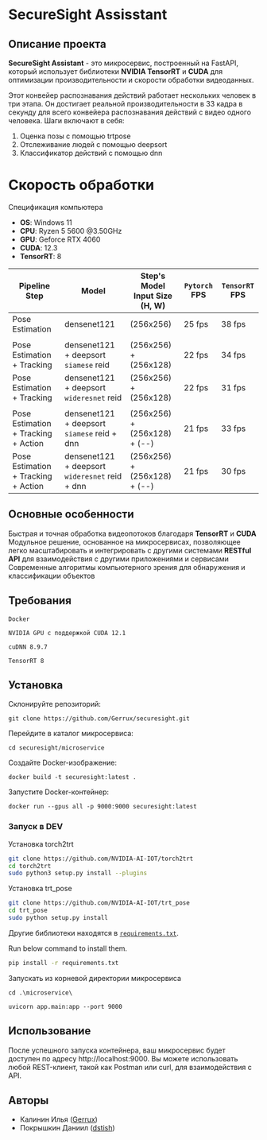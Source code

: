 # SecureSight Assisstant
## Описание проекта
**SecureSight Assistant** - это микросервис, построенный на FastAPI, который использует библиотеки **NVIDIA TensorRT** и **CUDA** для оптимизации производительности и скорости обработки видеоданных.

Этот конвейер распознавания действий работает нескольких человек в три этапа. Он достигает реальной производительности в 33 кадра в секунду для всего конвейера распознавания действий с видео одного человека. Шаги включают в себя:

1. Оценка позы с помощью trtpose
2. Отслеживание людей с помощью deepsort
3. Классификатор действий с помощью dnn

# Скорость обработки
Спецификация компьютера

- **OS**: Windows 11
- **CPU**: Ryzen 5 5600 @3.50GHz
- **GPU**:  Geforce RTX 4060
- **CUDA**: 12.3
- **TensorRT**: 8

| Pipeline Step |  Model  | Step's Model Input Size (H, W) | `Pytorch` FPS| `TensorRT` FPS|
| -  | - | - | - | - |
| Pose Estimation  | densenet121 |(256x256) | 25 fps  | 38 fps |
||
| Pose Estimation + Tracking  | densenet121 + deepsort `siamese` reid | (256x256) + (256x128) | 22 fps | 34 fps
| Pose Estimation + Tracking  | densenet121 + deepsort `wideresnet` reid | (256x256) + (256x128) | 22 fps | 31 fps
||
| Pose Estimation + Tracking + Action | densenet121 + deepsort `siamese` reid + dnn | (256x256) + (256x128) + (--) | 21 fps | 33 fps |
| Pose Estimation + Tracking + Action | densenet121 + deepsort `wideresnet` reid + dnn | (256x256) + (256x128) + (--) | 21 fps | 30 fps|


## Основные особенности
Быстрая и точная обработка видеопотоков благодаря **TensorRT** и **CUDA**
Модульное решение, основанное на микросервисах, позволяющее легко масштабировать и интегрировать с другими системами
**RESTful API** для взаимодействия с другими приложениями и сервисами
Современные алгоритмы компьютерного зрения для обнаружения и классификации объектов
## Требования
`Docker`

`NVIDIA GPU с поддержкой CUDA 12.1`

`cuDNN 8.9.7`

`TensorRT 8`

## Установка
Склонируйте репозиторий:

`git clone https://github.com/Gerrux/securesight.git`

Перейдите в каталог микросервиса:

`cd securesight/microservice`

Создайте Docker-изображение:

`docker build -t securesight:latest .`

Запустите Docker-контейнер:

`docker run --gpus all -p 9000:9000 securesight:latest`

### Запуск в DEV
Установка torch2trt

```bash
git clone https://github.com/NVIDIA-AI-IOT/torch2trt
cd torch2trt
sudo python3 setup.py install --plugins
```
Установка trt_pose

```bash
git clone https://github.com/NVIDIA-AI-IOT/trt_pose
cd trt_pose
sudo python setup.py install
```
Другие библиотеки находятся в  [`requirements.txt`](requirements.txt).

Run below command to install them.
```bash
pip install -r requirements.txt
```
Запускать из корневой директории микросервиса 
```
cd .\microservice\ 

uvicorn app.main:app --port 9000
```

## Использование
После успешного запуска контейнера, ваш микросервис будет доступен по адресу http://localhost:9000. Вы можете использовать любой REST-клиент, такой как Postman или curl, для взаимодействия с API.

Авторы
------

* Калинин Илья ([Gerrux](https://github.com/Gerrux))
* Покрышкин Даниил ([dstish](https://github.com/dstish))